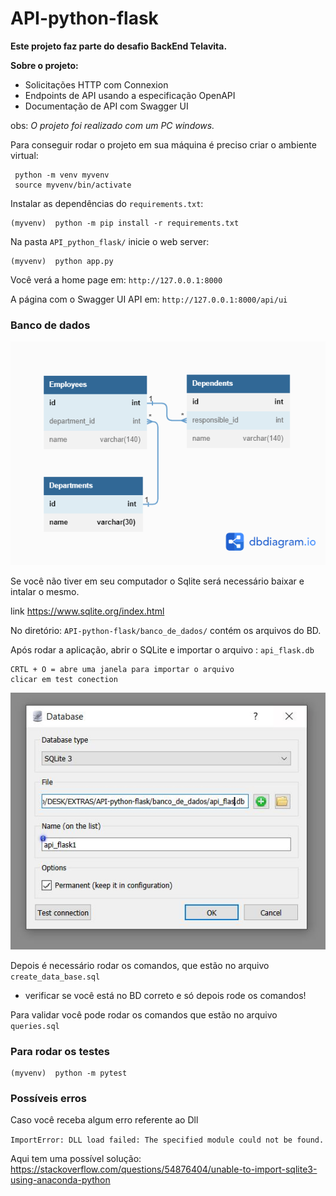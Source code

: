 # API-python-flask

**Este projeto faz parte do desafio BackEnd Telavita.**

**Sobre o projeto:**
- Solicitações HTTP com Connexion
- Endpoints de API usando a especificação OpenAPI
- Documentação de API com Swagger UI

obs: _O projeto foi realizado com um PC windows._


Para conseguir rodar o projeto em sua máquina é preciso criar o ambiente virtual:

```console
 python -m venv myvenv
 source myvenv/bin/activate
```

Instalar as dependências do  `requirements.txt`:

```console
(myvenv)  python -m pip install -r requirements.txt
```

Na pasta `API_python_flask/`  inicie o web server:

```console
(myvenv)  python app.py 
```

Você verá a  home page em: `http://127.0.0.1:8000`

A página com o  Swagger UI API em: `http://127.0.0.1:8000/api/ui`

### Banco de dados

![painel](https://raw.githubusercontent.com/NahLima/API-python-flask/main/imgs/BD.png)

Se você não tiver em seu computador o Sqlite será necessário baixar e intalar o mesmo.

link https://www.sqlite.org/index.html

No diretório: `API-python-flask/banco_de_dados/` contém os arquivos do BD.

Após rodar a aplicação, abrir o  SQLite e importar o arquivo : `api_flask.db`

````
CRTL + O = abre uma janela para importar o arquivo 
clicar em test conection 
````
![painel](https://raw.githubusercontent.com/NahLima/API-python-flask/main/imgs/painel1.JPG)



Depois é necessário rodar os comandos, que estão no arquivo `create_data_base.sql`
- verificar se você está no BD correto e só depois rode os comandos!

Para validar você pode rodar os comandos que estão no arquivo `queries.sql`

### Para rodar os testes
````console
(myvenv)  python -m pytest 
````


### Possíveis erros

Caso  você receba algum erro referente ao Dll

``ImportError: DLL load failed: The specified module could not be found.``

Aqui tem uma possível solução:
https://stackoverflow.com/questions/54876404/unable-to-import-sqlite3-using-anaconda-python
